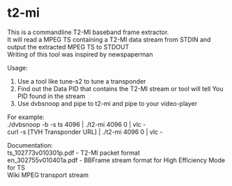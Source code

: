 # t2-mi
This is a commandline T2-MI baseband frame extractor.  
It will read a MPEG TS containing a T2-MI data stream from STDIN and output the extracted MPEG TS to STDOUT  
Writing of this tool was inspired by newspaperman  

Usage:
1) Use a tool like tune-s2 to tune a transponder
2) Find out the Data PID that contains the T2-MI stream or tool will tell You PID found in the stream
3) Use dvbsnoop and pipe to t2-mi and pipe to your video-player

For example:  
./dvbsnoop -b -s ts 4096 | ./t2-mi 4096 0 | vlc -  
curl -s [TVH Transponder URL] | ./t2-mi 4096 0 | vlc -  

Documentation:  
ts_102773v010301p.pdf - T2-MI packet format  
en_302755v010401a.pdf - BBFrame stream format for High Efficiency Mode for TS  
Wiki MPEG transport stream
